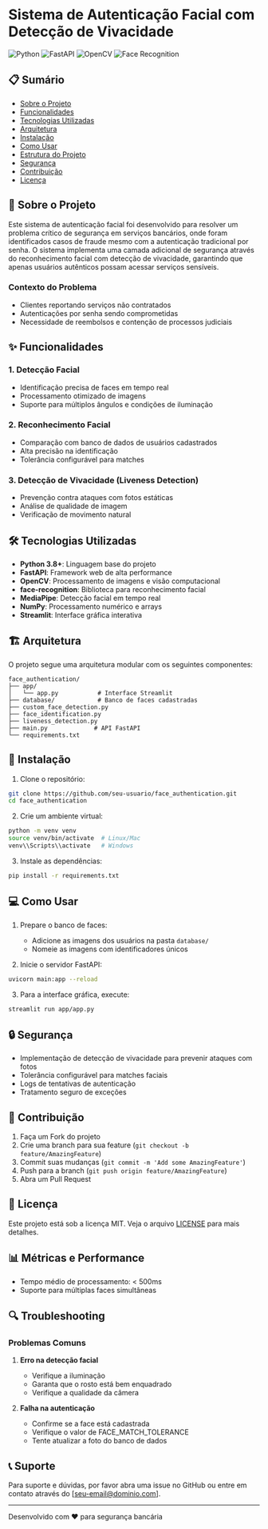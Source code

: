 # Sistema de Autenticação Facial com Detecção de Vivacidade

![Python](https://img.shields.io/badge/Python-3.8%2B-blue)
![FastAPI](https://img.shields.io/badge/FastAPI-0.68%2B-green)
![OpenCV](https://img.shields.io/badge/OpenCV-4.5%2B-red)
![Face Recognition](https://img.shields.io/badge/Face--Recognition-1.3.0-orange)

## 📋 Sumário
- [Sobre o Projeto](#-sobre-o-projeto)
- [Funcionalidades](#-funcionalidades)
- [Tecnologias Utilizadas](#-tecnologias-utilizadas)
- [Arquitetura](#-arquitetura)
- [Instalação](#-instalação)
- [Como Usar](#-como-usar)
- [Estrutura do Projeto](#-estrutura-do-projeto)
- [Segurança](#-segurança)
- [Contribuição](#-contribuição)
- [Licença](#-licença)

## 🎯 Sobre o Projeto

Este sistema de autenticação facial foi desenvolvido para resolver um problema crítico de segurança em serviços bancários, onde foram identificados casos de fraude mesmo com a autenticação tradicional por senha. O sistema implementa uma camada adicional de segurança através do reconhecimento facial com detecção de vivacidade, garantindo que apenas usuários autênticos possam acessar serviços sensíveis.

### Contexto do Problema
- Clientes reportando serviços não contratados
- Autenticações por senha sendo comprometidas
- Necessidade de reembolsos e contenção de processos judiciais

## ✨ Funcionalidades

### 1. Detecção Facial
- Identificação precisa de faces em tempo real
- Processamento otimizado de imagens
- Suporte para múltiplos ângulos e condições de iluminação

### 2. Reconhecimento Facial
- Comparação com banco de dados de usuários cadastrados
- Alta precisão na identificação
- Tolerância configurável para matches

### 3. Detecção de Vivacidade (Liveness Detection)
- Prevenção contra ataques com fotos estáticas
- Análise de qualidade de imagem
- Verificação de movimento natural

## 🛠 Tecnologias Utilizadas

- **Python 3.8+**: Linguagem base do projeto
- **FastAPI**: Framework web de alta performance
- **OpenCV**: Processamento de imagens e visão computacional
- **face-recognition**: Biblioteca para reconhecimento facial
- **MediaPipe**: Detecção facial em tempo real
- **NumPy**: Processamento numérico e arrays
- **Streamlit**: Interface gráfica interativa

## 🏗 Arquitetura

O projeto segue uma arquitetura modular com os seguintes componentes:

```
face_authentication/
├── app/
│   └── app.py           # Interface Streamlit
├── database/            # Banco de faces cadastradas
├── custom_face_detection.py
├── face_identification.py
├── liveness_detection.py
├── main.py             # API FastAPI
└── requirements.txt
```

## 🚀 Instalação

1. Clone o repositório:
```bash
git clone https://github.com/seu-usuario/face_authentication.git
cd face_authentication
```

2. Crie um ambiente virtual:
```bash
python -m venv venv
source venv/bin/activate  # Linux/Mac
venv\\Scripts\\activate   # Windows
```

3. Instale as dependências:
```bash
pip install -r requirements.txt
```

## 💻 Como Usar

1. Prepare o banco de faces:
   - Adicione as imagens dos usuários na pasta `database/`
   - Nomeie as imagens com identificadores únicos

2. Inicie o servidor FastAPI:
```bash
uvicorn main:app --reload
```

3. Para a interface gráfica, execute:
```bash
streamlit run app/app.py
```

## 🔒 Segurança

- Implementação de detecção de vivacidade para prevenir ataques com fotos
- Tolerância configurável para matches faciais
- Logs de tentativas de autenticação
- Tratamento seguro de exceções

## 🤝 Contribuição

1. Faça um Fork do projeto
2. Crie uma branch para sua feature (`git checkout -b feature/AmazingFeature`)
3. Commit suas mudanças (`git commit -m 'Add some AmazingFeature'`)
4. Push para a branch (`git push origin feature/AmazingFeature`)
5. Abra um Pull Request

## 📄 Licença

Este projeto está sob a licença MIT. Veja o arquivo [LICENSE](LICENSE) para mais detalhes.

## 📊 Métricas e Performance

- Tempo médio de processamento: < 500ms
- Suporte para múltiplas faces simultâneas

## 🔍 Troubleshooting

### Problemas Comuns

1. **Erro na detecção facial**
   - Verifique a iluminação
   - Garanta que o rosto está bem enquadrado
   - Verifique a qualidade da câmera

2. **Falha na autenticação**
   - Confirme se a face está cadastrada
   - Verifique o valor de FACE_MATCH_TOLERANCE
   - Tente atualizar a foto do banco de dados

## 📞 Suporte

Para suporte e dúvidas, por favor abra uma issue no GitHub ou entre em contato através do [seu-email@dominio.com].

---
Desenvolvido com ❤️ para segurança bancária 